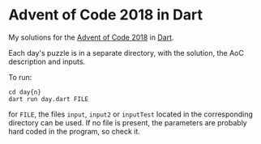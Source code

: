 # Advent of Code 2018 in Dart

My solutions for the [Advent of Code 2018](https://adventofcode.com/2018) in [Dart](https://dart.dev/).

Each day's puzzle is in a separate directory, with the solution, the AoC description and inputs.

To run:
```
cd day{n}
dart run day.dart FILE
```
for `FILE`, the files `input`, `input2` or `inputTest` located in the corresponding directory can be used. If no file is present, the parameters are probably hard coded in the program, so check it.
